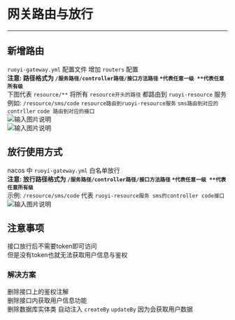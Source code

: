 # 网关路由与放行
- - -

## 新增路由
`ruoyi-gateway.yml` 配置文件 增加 `routers` 配置<br>
**注意: 路径格式为 `/服务路径/controller路径/接口方法路径` `*代表任意一级 **代表任意所有级`**<br>
下图代表 `resource/**` 将所有 `resource开头的路径` 都路由到 `ruoyi-resource` 服务<br>
例如: `/resource/sms/code` `resource路由到ruoyi-resource服务` `sms路由到对应的contrller` `code 路由到对应的接口`<br>
![输入图片说明](https://foruda.gitee.com/images/1669623462957266512/c282932b_1766278.png "屏幕截图")<br>
![输入图片说明](https://foruda.gitee.com/images/1669623527799049459/201a52db_1766278.png "屏幕截图")

## 放行使用方式
nacos 中 `ruoyi-gateway.yml` 白名单放行<br>
**注意: 放行路径格式为 `/服务路径/controller路径/接口方法路径` `*代表任意一级 **代表任意所有级`**<br>
示例: `/resource/sms/code` 代表 `ruoyi-resource服务 sms的controller code接口`<br>
![输入图片说明](https://foruda.gitee.com/images/1660622672461635175/屏幕截图.png "屏幕截图.png")

## 注意事项

接口放行后不需要token即可访问<br>
但是没有token也就无法获取用户信息与鉴权

### 解决方案
删除接口上的鉴权注解<br>
删除接口内获取用户信息功能<br>
删除数据库实体类 自动注入 `createBy` `updateBy` 因为会获取用户数据